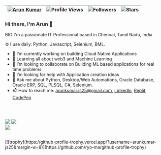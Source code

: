 

| [![Arun Kumar](https://img.shields.io/badge/ArunKumar-JS25-<COLOR>.svg)](https://shields.io/) | ![Profile Views](https://komarev.com/ghpvc/?username=arunkumar-js25&color=green) | ![Followers](https://img.shields.io/github/followers/arunkumar-js25) | ![Stars](https://img.shields.io/github/stars/arunkumar-js25?label=Profile%20Stars&logo=Profile%20stars&logoColor=g) |
--| --| --| --|


### Hi there, I'm Arun 👋

BIO
I'm a passionate IT Professional based in Chennai, Tamil Nadu, India.

⚙️ I use daily: Python, Javascript, Selenium, BML.
- 🔭 I’m currently working on building Cloud Native Applications
- 🌱 Learning all about web3 and Machine Learning
- 👯 I’m looking to collaborate on Building ML based applications for real time problems.
- 🤔 I’m looking for help with Application creation ideas
- 💬 Ask me about Python, Desktop/Web Automations, Oracle Database, Oracle ERP, SQL, PLSQL, C#, Selenium. 
- 📫 How to reach me: arunkumar.js25@gmail.com, [LinkedIn](https://www.linkedin.com/in/arunkumar-js25/), [Replit](https://replit.com/@arunkumar-js25), [CodePen](https://codepen.io/arunkumar-js25)

<br><br>

<!--
[![My GitHub Stats](https://github-readme-stats.vercel.app/api/?username=arunkumar-js25&count_private=true&theme=tokyonight&showicons=true)]()
[![My GitHub Language Stats](https://github-readme-stats.vercel.app/api/top-langs/?username=arunkumar-js25&langs_count=5&theme=tokyonight)]()
-->

![](https://github-readme-stats.vercel.app/api?username=arunkumar-js25&theme=light&hide_border=false&include_all_commits=true&count_private=true)
![](https://github-readme-streak-stats.herokuapp.com/?user=arunkumar-js25&theme=light&hide_border=false)<br/>
![](https://github-readme-stats.vercel.app/api/top-langs/?username=arunkumar-js25&theme=light&hide_border=false&include_all_commits=true&count_private=true&layout=compact)


<br>
[![trophy](https://github-profile-trophy.vercel.app/?username=arunkumar-js25&margin-w=8)](https://github.com/ryo-ma/github-profile-trophy)


<br>
